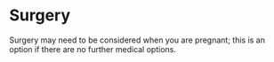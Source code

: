 <h1>Surgery</h1>
Surgery may need to be considered when you are pregnant; this is an option if there are no further medical options.
